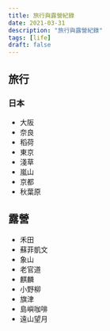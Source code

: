 ```yaml
---
title: 旅行與露營紀錄
date: 2021-03-31
description: "旅行與露營紀錄"
tags: [life]
draft: false
---
```

## 旅行

### 日本
- 大阪
- 奈良
- 稻荷
- 東京
- 淺草
- 嵐山
- 京都
- 秋葉原

## 露營
- 禾田
- 蘇菲凱文
- 象山
- 老官道
- 麒麟
- 小野柳
- 旗津
- 島嶼咖啡
- 遠山望月